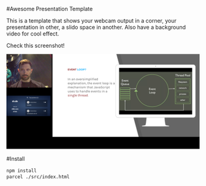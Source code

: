 #Awesome Presentation Template

This is a template that shows your webcam output in a corner, your presentation in other, a slido space in another. Also have a background video for cool effect.

Check this screenshot!

![AWESOME SCREENSHOT!!](/img/awesome_screenshot1.png)

#Install

```
npm install
parcel ./src/index.html
```



